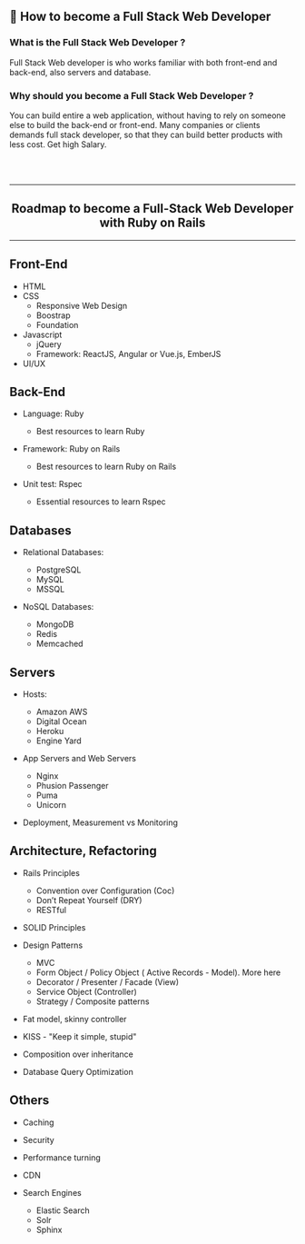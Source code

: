 ## :pushpin: How to become a Full Stack Web Developer

### What is the Full Stack Web Developer ?

Full Stack Web developer is who works familiar with both front-end and back-end, also servers and database.

### Why should you become a Full Stack Web Developer ?
You can build entire a web application, without having to rely on someone else to build the back-end or front-end. 
Many companies or clients demands full stack developer, so that they can build better products with less cost.
Get high Salary.


<br />
<br />

***
<h2 align="center"><b> Roadmap to become a Full-Stack Web Developer with Ruby on Rails </b> </h2>

***


## Front-End
* HTML
* CSS
  * Responsive Web Design
  * Boostrap
  * Foundation
* Javascript
  * jQuery
  * Framework: ReactJS, Angular or Vue.js, EmberJS
* UI/UX


## Back-End
* Language: Ruby 
  * Best resources to learn Ruby

* Framework: Ruby on Rails
  * Best resources to learn Ruby on Rails

* Unit test: Rspec
  * Essential resources to learn Rspec


## Databases
* Relational Databases:
  * PostgreSQL
  * MySQL
  * MSSQL

* NoSQL Databases: 
  * MongoDB
  * Redis
  * Memcached


## Servers
* Hosts: 
  * Amazon AWS
  * Digital Ocean
  * Heroku
  * Engine Yard

* App Servers and Web Servers
  * Nginx
  * Phusion Passenger
  * Puma
  * Unicorn

* Deployment, Measurement vs Monitoring


## Architecture, Refactoring
* Rails Principles
  * Convention over Configuration (Coc)
  * Don’t Repeat Yourself (DRY)
  * RESTful
  
* SOLID Principles
* Design Patterns  
  * MVC
  * Form Object / Policy Object ( Active Records - Model). More here
  * Decorator / Presenter / Facade (View)
  * Service Object (Controller)
  * Strategy / Composite patterns 
  
* Fat model, skinny controller
* KISS - "Keep it simple, stupid"
* Composition over inheritance
* Database Query Optimization


## Others
* Caching

* Security

* Performance turning

* CDN

* Search Engines 
  * Elastic Search
  * Solr
  * Sphinx

<br />
